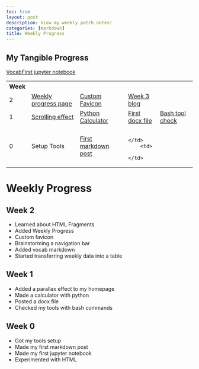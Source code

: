 ```yaml
---
toc: true
layout: post
description: View my weekly patch notes!
categories: [markdown]
title: Weekly Progress
---
```

## My Tangible Progress
<table>
    <tr>
        <th>Week</th>
    </tr>

<tr>
        <td>
            2
        </td>
        <td>
        <a href="https://theoh32.github.io/theo-repo/">Weekly progress page</a>
        </td>
        <td>
        <a href="https://theoh32.github.io/theo-repo/">Custom Favicon</a>
        </td>
        <a href="https://theoh32.github.io/theo-repo/markdown/2022/09/05/Vocab.html">Vocab</a>
        <td>
        <a href="https://theoh32.github.io/theo-repo/week%203/2022/09/05/Week-3-Blog.html">Week 3 blog</a>
        </td>
</tr>

<tr>
        <td>
            1
        </td>
        <td>
        <a href="https://theoh32.github.io/theo-repo/">Scrolling effect</a>
        </td>
        <td>
        <a href=" https://theoh32.github.io/theo-repo/2022/09/05/Python-Kernal-Notebook.html">Python Calculator</a>
        </td>
        <td>
        <a href="https://theoh32.github.io/theo-repo/2022/08/25/Engineering.html">First docx file</a>
        </td>
        <td>
        <a href="https://theoh32.github.io/theo-repo/techtalk/bash">Bash tool check</a>
        </td>

</tr>

<tr>
        <td>
            0
        </td>
        <td>
        Setup Tools
        </td>
        <td>
        <a href="https://theoh32.github.io/theo-repo/markdown/2022/08/21/markdownpost.html">First markdown post</a>
        </td>
        <a href="https://theoh32.github.io/theo-repo/2022/09/05/Theo's-Notebook.html">First jupyter notebook</a>
        <td>
       
        </td>
        <td>
        </td>
</tr>
</table>


# Weekly Progress
## Week 2
- Learned about HTML Fragments
- Added Weekly Progress
- Custom favicon
- Brainstorming a navigation bar
- Added vocab markdown
- Started transferring weekly data into a table


## Week 1
- Added a parallax effect to my homepage
- Made a calculator with python
- Posted a docx file
- Checked my tools with bash commands

## Week 0
- Got my tools setup
- Made my first markdown post
- Made my first jupyter notebook
- Experimented with HTML